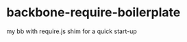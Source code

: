 backbone-require-boilerplate
============================

my bb with require.js shim for a quick start-up